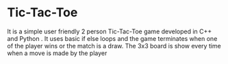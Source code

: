 # Tic-Tac-Toe
It is a simple user friendly 2 person Tic-Tac-Toe game developed in C++ and Python . It uses basic if else loops and the game terminates when one of the player wins or the match is a draw. The 3x3 board is show every time when a move is made by the player 
